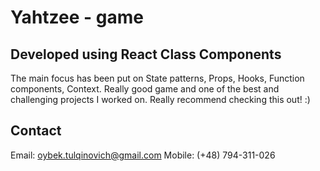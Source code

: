 # Yahtzee - game

## Developed using React Class Components

The main focus has been put on State patterns, Props, Hooks, Function components, Context. 
Really good game and one of the best and challenging projects I worked on. Really recommend checking this out! :)


## Contact 

Email: oybek.tulqinovich@gmail.com 
Mobile: (+48) 794-311-026 

